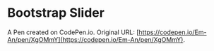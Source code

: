 # Bootstrap Slider

A Pen created on CodePen.io. Original URL: [https://codepen.io/Em-An/pen/XgOMmY](https://codepen.io/Em-An/pen/XgOMmY).

